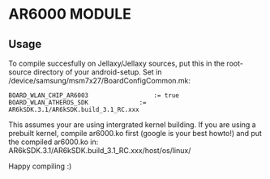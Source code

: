 AR6000 MODULE
=============

Usage
-----
To compile succesfully on Jellaxy/Jellaxy sources, put this in the root-source directory of your android-setup.
Set in /device/samsung/msm7x27/BoardConfigCommon.mk:

    BOARD_WLAN_CHIP_AR6003                  := true
    BOARD_WLAN_ATHEROS_SDK	            := AR6kSDK.3.1/AR6kSDK.build_3.1_RC.xxx

This assumes your are using intergrated kernel building.
If you are using a prebuilt kernel, compile ar6000.ko first (google is your best howto!) and put the compiled ar6000.ko in:
   AR6kSDK.3.1/AR6kSDK.build_3.1_RC.xxx/host/os/linux/ 

Happy compiling :)
